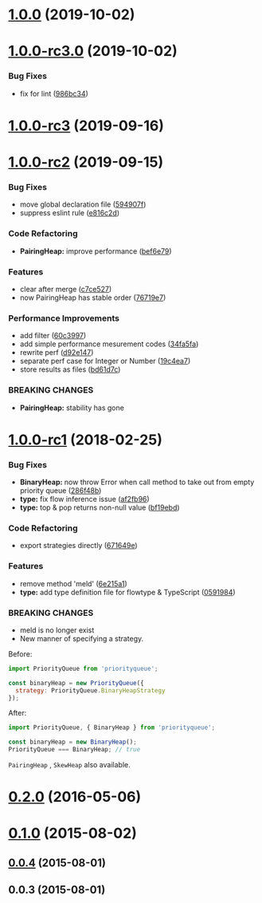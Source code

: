 # [1.0.0](https://github.com/berlysia/priorityqueuejs/compare/v1.0.0-rc3.0...v1.0.0) (2019-10-02)



# [1.0.0-rc3.0](https://github.com/berlysia/priorityqueuejs/compare/v1.0.0-rc3...v1.0.0-rc3.0) (2019-10-02)


### Bug Fixes

* fix for lint ([986bc34](https://github.com/berlysia/priorityqueuejs/commit/986bc34f8cb48e7ea0c982101c1db535b69273d3))



# [1.0.0-rc3](https://github.com/berlysia/priorityqueuejs/compare/v1.0.0-rc2...v1.0.0-rc3) (2019-09-16)



# [1.0.0-rc2](https://github.com/berlysia/priorityqueuejs/compare/v1.0.0-rc1...v1.0.0-rc2) (2019-09-15)


### Bug Fixes

* move global declaration file ([594907f](https://github.com/berlysia/priorityqueuejs/commit/594907f42c4388e9e64571a1951621d177f48079))
* suppress eslint rule ([e816c2d](https://github.com/berlysia/priorityqueuejs/commit/e816c2dfb043d54a656c7d9b7751fcd365698aae))


### Code Refactoring

* **PairingHeap:** improve performance ([bef6e79](https://github.com/berlysia/priorityqueuejs/commit/bef6e79ad2ff4a185a4451b3d31f1e755c7487c7))


### Features

* clear after merge ([c7ce527](https://github.com/berlysia/priorityqueuejs/commit/c7ce527b976cbdae9a3949118345b14c58805279))
* now PairingHeap has stable order ([76719e7](https://github.com/berlysia/priorityqueuejs/commit/76719e7bf3710cf750933e881893239707a1a4a7))


### Performance Improvements

* add filter ([60c3997](https://github.com/berlysia/priorityqueuejs/commit/60c3997f889250414ed8015041416a6cd2e800c4))
* add simple performance mesurement codes ([34fa5fa](https://github.com/berlysia/priorityqueuejs/commit/34fa5fabadedf3b612ae4181747a23af79c9140a))
* rewrite perf ([d92e147](https://github.com/berlysia/priorityqueuejs/commit/d92e147f1bff7fff4b1b70ce9baaed272cda1e1e))
* separate perf case for Integer or Number ([19c4ea7](https://github.com/berlysia/priorityqueuejs/commit/19c4ea79c9d0b4c57018d458e8c63c0addff2b37))
* store results as files ([bd61d7c](https://github.com/berlysia/priorityqueuejs/commit/bd61d7c2ecb4c494f83b388ce8ae9a7325910052))


### BREAKING CHANGES

* **PairingHeap:** stability has gone



# [1.0.0-rc1](https://github.com/berlysia/priorityqueuejs/compare/v0.2.0...v1.0.0-rc1) (2018-02-25)


### Bug Fixes

* **BinaryHeap:** now throw Error when call method to take out from empty priority queue ([286f48b](https://github.com/berlysia/priorityqueuejs/commit/286f48b9f20a11246de1954a22a8d6f3729c5adf))
* **type:** fix flow inference issue ([af2fb96](https://github.com/berlysia/priorityqueuejs/commit/af2fb96c95ac66720c501614bf236e6f9591595f))
* **type:** top & pop returns non-null value ([bf19ebd](https://github.com/berlysia/priorityqueuejs/commit/bf19ebd20fdb34a738a6043065e3a4caccbbabe6))


### Code Refactoring

* export strategies directly ([671649e](https://github.com/berlysia/priorityqueuejs/commit/671649e72cad78e64accd1dc4ba88e1e41011f97))


### Features

* remove method 'meld' ([6e215a1](https://github.com/berlysia/priorityqueuejs/commit/6e215a1c02c4e5be76f377cbb1304ecfa8991a97))
* **type:** add type definition file for flowtype & TypeScript ([0591984](https://github.com/berlysia/priorityqueuejs/commit/0591984b974a8503fe68ad36ed5839caf475ea5e))


### BREAKING CHANGES

* meld is no longer exist
* New manner of specifying a strategy.

Before:
```js
import PriorityQueue from 'priorityqueue';

const binaryHeap = new PriorityQueue({
  strategy: PriorityQueue.BinaryHeapStrategy
});
```

After:
```js
import PriorityQueue, { BinaryHeap } from 'priorityqueue';

const binaryHeap = new BinaryHeap();
PriorityQueue === BinaryHeap; // true
```

`PairingHeap` , `SkewHeap` also available.



# [0.2.0](https://github.com/berlysia/priorityqueuejs/compare/v0.1.0...v0.2.0) (2016-05-06)



# [0.1.0](https://github.com/berlysia/priorityqueuejs/compare/v0.0.4...v0.1.0) (2015-08-02)



## [0.0.4](https://github.com/berlysia/priorityqueuejs/compare/v0.0.3...v0.0.4) (2015-08-01)



## 0.0.3 (2015-08-01)



